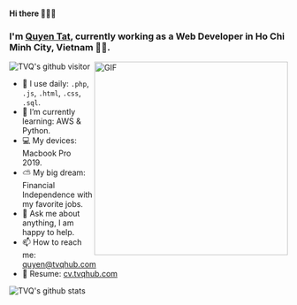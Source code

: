 #### Hi there 👋👋👋

### I'm [Quyen Tat](https://tvqhub.com), currently working as a Web Developer in Ho Chi Minh City, Vietnam 👨‍💻.

<img align="right" alt="GIF" src="https://media.giphy.com/media/p4NLw3I4U0idi/giphy.gif" width="350px" />

![TVQ's github visitor](https://komarev.com/ghpvc/?username=tvqqq)

- 👀 I use daily: `.php`, `.js`, `.html`, `.css`, `.sql`.
- 🌱 I’m currently learning: AWS & Python.
- 💻 My devices: Macbook Pro 2019.
- ⛅️ My big dream: Financial Independence with my favorite jobs.
- 💬 Ask me about anything, I am happy to help.
- 📫 How to reach me: quyen@tvqhub.com
- 📝 Resume: [cv.tvqhub.com](https://cv.tvqhub.com)

![TVQ's github stats](https://github-readme-stats.vercel.app/api?username=tvqqq&show_icons=true&hide_border=true&hide=["contribs"])
